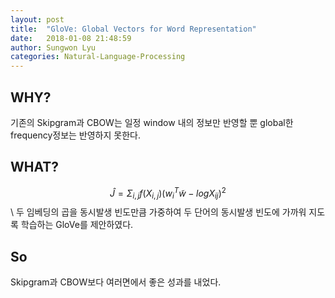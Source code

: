 ```yaml
---
layout: post
title:  "GloVe: Global Vectors for Word Representation"
date:   2018-01-08 21:48:59
author: Sungwon Lyu
categories: Natural-Language-Processing
---
```

## WHY? 
기존의 Skipgram과 CBOW는 일정 window 내의 정보만 반영할 뿐 global한 frequency정보는 반영하지 못한다. 

## WHAT?
$$\hat{J} = \Sigma_{i, j}f(X_{i, j})(w_{i}^{T}\tilde{w}-logX_{ij})^{2}$$\\
두 임베딩의 곱을 동시발생 빈도만큼 가중하여 두 단어의 동시발생 빈도에 가까워 지도록 학습하는 GloVe를 제안하였다.

## So
Skipgram과 CBOW보다 여러면에서 좋은 성과를 내었다. 
